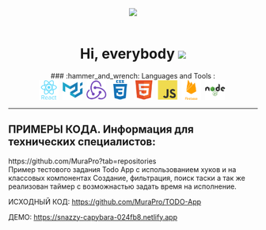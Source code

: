 <div align="center">
  <div id="header" align="center">
   <img src="https://media.giphy.com/media/M9gbBd9nbDrOTu1Mqx/giphy.gif" width="100"/>
  </div>
   <img src="https://komarev.com/ghpvc/?username=MuraPro&style=flat-square&color=blue" alt=""/>
  <h1>
   Hi, everybody
   <img src="https://media.giphy.com/media/hvRJCLFzcasrR4ia7z/giphy.gif" width="30px"/>
  </h1>
  ### :hammer_and_wrench: Languages and Tools :
<div>
  <img src="https://github.com/devicons/devicon/blob/master/icons/react/react-original-wordmark.svg" title="React" alt="React" width="40" height="40"/>&nbsp;
  <img src="https://github.com/devicons/devicon/blob/master/icons/materialui/materialui-original.svg" title="Material UI" alt="Material UI" width="40" height="40"/>&nbsp;
  <img src="https://github.com/devicons/devicon/blob/master/icons/redux/redux-original.svg" title="Redux" alt="Redux " width="40" height="40"/>&nbsp;
  <img src="https://github.com/devicons/devicon/blob/master/icons/css3/css3-plain-wordmark.svg"  title="CSS3" alt="CSS" width="40" height="40"/>&nbsp;
  <img src="https://github.com/devicons/devicon/blob/master/icons/html5/html5-original.svg" title="HTML5" alt="HTML" width="40" height="40"/>&nbsp;
  <img src="https://github.com/devicons/devicon/blob/master/icons/javascript/javascript-original.svg" title="JavaScript" alt="JavaScript" width="40" height="40"/>&nbsp;
  <img src="https://github.com/devicons/devicon/blob/master/icons/firebase/firebase-plain-wordmark.svg" title="Firebase" alt="Firebase" width="40" height="40"/>&nbsp;
  <img src="https://github.com/devicons/devicon/blob/master/icons/nodejs/nodejs-original-wordmark.svg" title="NodeJS" alt="NodeJS" width="40" height="40"/>&nbsp;
</div>
</div>

---
<div>
  <h2>ПРИМЕРЫ КОДА. Информация для технических специалистов:</h2>
  https://github.com/MuraPro?tab=repositories
</div>

<div>
<span>Пример тестового задания Todo App с использованием хуков и на классовых компонентах Создание, фильтрация, поиск таски а так же реализован таймер с возможнастью задать время на исполнение.</span>

  
ИСХОДНЫЙ КОД: https://github.com/MuraPro/TODO-App


ДЕМО: https://snazzy-capybara-024fb8.netlify.app
</div>

